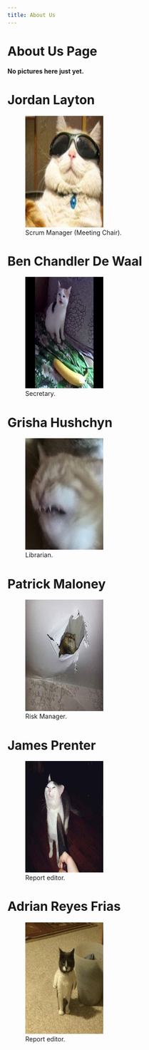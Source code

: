 ```yaml
---
title: About Us
---
```

About Us Page
=====

**No pictures here just yet.**



# Jordan Layton

<figure>
  <img src="https://raw.githubusercontent.com/7SeasOfSomething/3.14Rates/master/docs/images/kotkool.png" alt="Image of Someone" width="175" height="250">
  <figcaption>Scrum Manager (Meeting Chair).</figcaption>
</figure>

# Ben Chandler De Waal

<figure>
  <img src="https://raw.githubusercontent.com/7SeasOfSomething/3.14Rates/master/docs/images/kotbanana.jpg" alt="Image of Someone" width="175" height="250">
  <figcaption>Secretary.</figcaption>
</figure>

# Grisha Hushchyn

<figure>
  <img src="https://raw.githubusercontent.com/7SeasOfSomething/3.14Rates/master/docs/images/kotyucc.jpg" alt="Image of Someone" width="175" height="250">
  <figcaption>Librarian.</figcaption>
</figure>

# Patrick Maloney

<figure>
  <img src="https://raw.githubusercontent.com/7SeasOfSomething/3.14Rates/master/docs/images/kotcieling.jpg" alt="Image of Someone" width="175" height="250">
  <figcaption>Risk Manager.</figcaption>
</figure>


# James Prenter

<figure>
  <img src="https://raw.githubusercontent.com/7SeasOfSomething/3.14Rates/master/docs/images/kotbrave.jpg" alt="Image of Someone" width="175" height="250">
  <figcaption>Report editor.</figcaption>
</figure>

# Adrian Reyes Frias

<figure>
  <img src="https://raw.githubusercontent.com/7SeasOfSomething/3.14Rates/master/docs/images/kotman.jpg" alt="Image of Someone" width="175" height="250">
  <figcaption>Report editor.</figcaption>
</figure>

